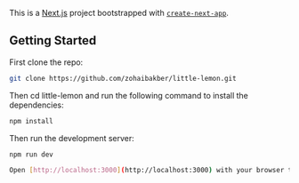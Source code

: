 This is a [Next.js](https://nextjs.org/) project bootstrapped with [`create-next-app`](https://github.com/vercel/next.js/tree/canary/packages/create-next-app).

## Getting Started
First clone the repo:
```bash
git clone https://github.com/zohaibakber/little-lemon.git
```
Then cd little-lemon and run the following command to install the dependencies:
```bash
npm install
```
Then run the development server:
```bash
npm run dev

Open [http://localhost:3000](http://localhost:3000) with your browser to see the result.

